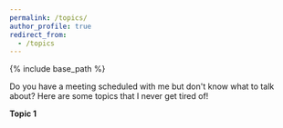 ```yaml
---
permalink: /topics/
author_profile: true
redirect_from:
  - /topics
---
```


{% include base_path %}

Do you have a meeting scheduled with me but don't know what to talk about? Here are some topics that I never get tired of!

**Topic 1**



